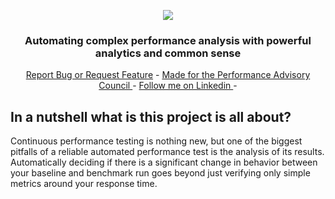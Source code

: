 <!-- LOGO -->
<p align="center">
  <img src="https://github.com/JoeyHendricks/QuickPotato/blob/master/images/banner-wide-with-text.jpg"/>
</p>

<!-- TAG LINE -->
<h3 align="center">Automating complex performance analysis with powerful analytics and common sense</h3>
<p align="center">
    <a href="https://github.com/JoeyHendricks/automated-performance-test-result-analysis/issues">Report Bug or Request Feature</a> -
    <a href="https://events.tricentis.com/pac/home">Made for the Performance Advisory Council </a> -
    <a href="https://www.linkedin.com/in/joey-hendricks/">Follow me on Linkedin </a> -
</p>

## In a nutshell what is this project is all about?

Continuous performance testing is nothing new, but one of the biggest pitfalls of a reliable automated performance 
test is the analysis of its results. 
Automatically deciding if there is a significant change in behavior between your baseline and benchmark run goes 
beyond just verifying only simple metrics around your response time.